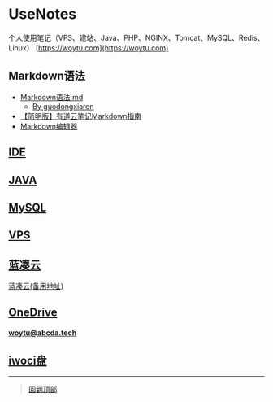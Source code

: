# UseNotes
个人使用笔记（VPS、建站、Java、PHP、NGINX、Tomcat、MySQL、Redis、Linux）
[https://woytu.com](https://woytu.com)

## Markdown语法
* [Markdown语法.md](README%E8%AF%AD%E6%B3%95.md) 
  * [By guodongxiaren](https://github.com/guodongxiaren/README)
* [【简明版】有道云笔记Markdown指南](http://note.youdao.com/iyoudao/?p=2411&vendor=unsilent14)
* [Markdown编辑器](Markdown编辑器.md)

## [IDE](IDE)

## [JAVA](JAVA)

## [MySQL](MySQL)


## [VPS](VPS)

## [蓝凑云](https://www.lanzous.com/u/ding_jostin)
[蓝凑云(备用地址)](https://pan.lanzou.com/u/ding_jostin)

## [OneDrive](https://cittedu-my.sharepoint.com/:f:/g/personal/jostin_5gd_me/EkdOkh7Bdz1Npo7sSVXFi34BQIOClRlfJT_n9tGBTsHKEg?e=X8AmT8)

#### [woytu@abcda.tech](https://portal.office.com) 

## [iwoci盘](https://file.iwoci.com)



*******************
> [回到顶部](#readme)


<script type="text/javascript" src="//rf.revolvermaps.com/0/0/1.js?i=5lsqh6jg3d6&amp;s=350&amp;m=7&amp;v=false&amp;r=false&amp;b=000000&amp;n=false&amp;c=ff0000" async="async"></script>
